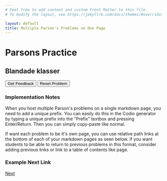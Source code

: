 ```yaml
---
# Feel free to add content and custom Front Matter to this file.
# To modify the layout, see https://jekyllrb.com/docs/themes/#overriding-theme-defaults

layout: default
title: Multiple Parson's Problems on One Page
---
```

# Parsons Practice

## Blandade klasser


<div id="sortableTrash" class="sortable-code"></div> 
<div id="sortable" class="sortable-code"></div> 
<div style="clear:both;"></div> 
<p> 
    <input id="feedbackLink" value="Get Feedback" type="button" /> 
    <input id="newInstanceLink" value="Reset Problem" type="button" /> 
</p> 
<script type="text/javascript"> 
(function(){
  var initial = "class Animal:\n" +
    "    def __init__(self, length, weight, age, gender, species):\n" +
    "        self.length = length\n" +
    "        self.weight = weight\n" +
    "        self.age = age\n" +
    "        self.gender = gender\n" +
    "        self.species = species\n" +
    "    def age_up(self):\n" +
    "        self.age += 1\n" +
    "class Fish(Animal):\n" +
    "    def __init__(self, length, weight, age, gender, fin_count, watertype):\n" +
    "        super(Fish, self).__init__(length, weight, age, gender, &quot;Fish&quot;)\n" +
    "        self.fin_count = fin_count\n" +
    "        self.watertype = watertype\n" +
    "class Monkey(Animal):\n" +
    "    def __init__(self, length, weight, age, gender, tail_length):\n" +
    "        super(Monkey, self).__init__(length, weight, age, gender, &quot;Monkey&quot;)\n" +
    "        self.tail_length = tail_length\n" +
    "class Elephant(Animal):\n" +
    "    def __init__(self, length, weight, age, gender, trunk_length):\n" +
    "        super(Elephant, self).__init__(length, weight, age, gender, &quot;Elephant&quot;)\n" +
    "        self.trunk_length = trunk_length\n" +
    "class Pokemon:\n" +
    "    def __init__(self, name, hp, level=1):\n" +
    "        self.name = name\n" +
    "        self.hp = hp\n" +
    "        self.level = level\n" +
    "        self.happiness = -2\n" +
    "    def __str__(self):\n" +
    "        return f&quot;Name: {self.name} \nHP: {self.hp} \nLevel: {self.level}&quot;\n" +
    "    def levelup(self):\n" +
    "        self.level += 1\n" +
    "        self.hp = round(self.hp * 1.05)\n" +
    "        self.happiness -= 1\n" +
    "        print(f&quot;{self.name} has leveled up to level {self.level}.&quot;)\n" +
    "class Elev:\n" +
    "    def __init__(self, name, grade, personnr):\n" +
    "        self.name = name\n" +
    "        self.grade = grade\n" +
    "        self.personnr = personnr\n" +
    "    def raise_grade(self):\n" +
    "        self.grade += 1\n" +
    "        print(f&quot;Grade raised to {self.grade}&quot;)";
  var parsonsPuzzle = new ParsonsWidget({
    "sortableId": "sortable",
    "max_wrong_lines": 10,
    "grader": ParsonsWidget._graders.LineBasedGrader,
    "exec_limit": 2500,
    "can_indent": true,
    "x_indent": 50,
    "lang": "en",
    "show_feedback": true
  });
  parsonsPuzzle.init(initial);
  parsonsPuzzle.shuffleLines();
  $("#newInstanceLink").click(function(event){ 
      event.preventDefault(); 
      parsonsPuzzle.shuffleLines(); 
  }); 
  $("#feedbackLink").click(function(event){ 
      event.preventDefault(); 
      parsonsPuzzle.getFeedback(); 
  }); 
})(); 
</script>


### Implementation Notes

When you host multiple Parson's problems on a single markdown page, you need to add a unique prefix. You can easily do this in the Codio generator by typing a unique prefix into the "Prefix" textbox and pressing Enter/Return. Then you can simply copy-paste like normal.

If want each problem to be it's own page, you can use relative path links at the bottom of each of your markdown pages as seen below. If you want students to be able to return to previous problems in this format, consider adding previous links or link to a table of contents like page.

### Example Next Link
[Next](./parsons/example1.html)
